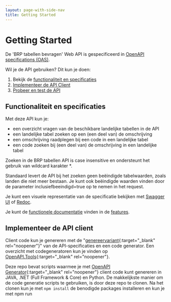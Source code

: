 ```yaml
---
layout: page-with-side-nav
title: Getting Started
---
```


# Getting Started

De 'BRP tabellen bevragen' Web API is gespecificeerd in [OpenAPI specifications (OAS)](https://swagger.io/specification/).

Wil je de API gebruiken? Dit kun je doen:

1. Bekijk de [functionaliteit en specificaties](#functionaliteit-en-specificaties)
2. [Implementeer de API Client](#implementeer-de-api-client)
3. [Probeer en test de API](#probeer-en-test-de-api)

## Functionaliteit en specificaties
Met deze API kun je:
* een overzicht vragen van de beschikbare landelijke tabellen in de API
* een landelijke tabel zoeken op een (een deel van) de omschrijving
* een omschrijving raadplegen bij een code in een landelijke tabel
* een code zoeken bij (een deel van) de omschrijving in een landelijke tabel

Zoeken in de BRP tabellen API is case insensitive en ondersteunt het gebruik van wildcard karakter *.

Standaard levert de API bij het zoeken geen beëindigde tabelwaarden, zoals landen die niet meer bestaan. Je kunt ook beëindigde waarden vinden door de parameter inclusiefbeeindigd=true op te nemen in het request.

Je kunt een visuele representatie van de specificatie bekijken met [Swagger UI](swagger-ui) of [Redoc](redoc).

Je kunt de [functionele documentatie](./features) vinden in de [features](features).

## Implementeer de API client
Client code kun je genereren met de "[genereervariant](https://github.com/BRP-API/Haal-Centraal-BRP-tabellen-bevragen/blob/master/specificatie/genereervariant/openapi.yaml){:target="_blank" rel="noopener"}" van de API-specificaties en een code generator. Een overzicht met codegeneratoren kun je vinden op [OpenAPI.Tools](https://openapi.tools/#sdk){:target="_blank" rel="noopener"}.

Deze repo bevat scripts waarmee je met [OpenAPI Generator](https://openapi-generator.tech/){:target="_blank" rel="noopener"} client code kunt genereren in JAVA, .NET (Full Framework & Core) en Python. De makkelijkste manier om de code generatie scripts te gebruiken, is door deze repo te clonen. Na het clonen kun je met `npm install` de benodigde packages installeren en kun je met npm run <script naam> één van de volgende scripts uitvoeren:
- oas:generate-java-client (voor JAVA client code)
- oas:generate-netcore-client (voor .NET Core client code)
- oas:generate-net-client (voor .NET Full Framework client code)
- oas:generate-python-client (voor Python client code)

Een lijst met andere ondersteunde generator opties kun je vinden in de [Generators List](https://openapi-generator.tech/docs/generators){:target="_blank" rel="noopener"} van OpenAPI Generator.

Note. De prerequisite van OpenAPI Generator is JAVA. Je moet een JAVA runtime installeren voordat je OpenAPI Generator kunt gebruiken
  
## Probeer en test de API
Wil je de 'BRP tabellen bevragen' Web API proberen en testen? Kijk op: `https://www.haalcentraal.nl/haalcentraal/api/landelijke_tabellen`

Om de web api te gebruiken heb je een apikey nodig. Deze voeg je aan een request toe als header "X-API-KEY". Een API-key vraag je aan bij de product owner [cathy.dingemanse@rvig.nl](cathy.dingemanse@rvig.nl).

__De tabellen in de Haal Centraal probeeromgeving worden niet bijgehouden. Dit zijn dus niet de actuele tabellen.__

__Je kan de Haal Centraal probeeromgeving niet gebruiken vanuit de browser, dus ook niet vanuit de browserversie van Postman. Gebruik dus de desktopversie van een testtool (zoals Postman) om berichten te sturen.__

### Importeer de specificaties in Postman

De werking van de API is het makkelijkst te testen met behulp van [Postman](https://www.getpostman.com/){:target="_blank" rel="noopener"}. We hebben al een [Postman collection](https://github.com/BRP-API/Haal-Centraal-BRP-tabellen-bevragen/blob/master/test/BRP-tabellen-bevragen-postman-collection.json){:target="_blank" rel="noopener"} voor je klaargezet. Deze kun je importeren in Postman. 

### Configureer de url en api key

1. Klik bij "Landelijke tabellen" op de drie bolletjes.
2. Klik vervolgens op Edit
3. Selecteer tabblad "Authorization"
4. Kies TYPE "API Key"
5. Vul in Key: "x-api-key", Value: de API key die je van Cathy hebt ontvangen, Add to: "Header"
6. Selecteer tabblad "Variables"
7. Vul bij baseUrl INITIAL VALUE en bij CURRENT VALUE: `https://www.haalcentraal.nl/haalcentraal/api/brphistorie`
8. Klik op de knop Update

